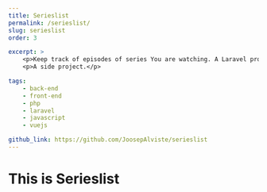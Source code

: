 ```yaml
---
title: Serieslist
permalink: /serieslist/
slug: serieslist
order: 3

excerpt: >
    <p>Keep track of episodes of series You are watching. A Laravel project made using Test-Driven Development.</p>
    <p>A side project.</p>

tags:
    - back-end
    - front-end
    - php
    - laravel
    - javascript
    - vuejs

github_link: https://github.com/JoosepAlviste/serieslist
---
```


# This is Serieslist
